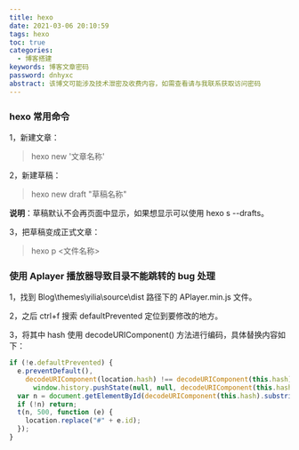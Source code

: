 ```yaml
---
title: hexo
date: 2021-03-06 20:10:59
tags: hexo
toc: true
categories:
  - 博客搭建
keywords: 博客文章密码
password: dnhyxc
abstract: 该博文可能涉及技术泄密及收费内容，如需查看请与我联系获取访问密码
---
```


### hexo 常用命令

1，新建文章：

<!-- more -->

> hexo new '文章名称'

2，新建草稿：

> hexo new draft "草稿名称"

**说明**：草稿默认不会再页面中显示，如果想显示可以使用 hexo s --drafts。

3，把草稿变成正式文章：

> hexo p <文件名称>

### 使用 Aplayer 播放器导致目录不能跳转的 bug 处理

1，找到 Blog\themes\yilia\source\dist 路径下的 APlayer.min.js 文件。

2，之后 ctrl+f 搜索 defaultPrevented 定位到要修改的地方。

3，将其中 hash 使用 decodeURIComponent() 方法进行编码，具体替换内容如下：

```js
if (!e.defaultPrevented) {
  e.preventDefault(),
    decodeURIComponent(location.hash) !== decodeURIComponent(this.hash) &&
      window.history.pushState(null, null, decodeURIComponent(this.hash));
  var n = document.getElementById(decodeURIComponent(this.hash).substring(1));
  if (!n) return;
  t(n, 500, function (e) {
    location.replace("#" + e.id);
  });
}
```
